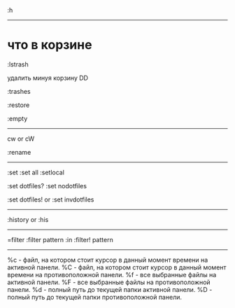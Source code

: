 :h

---------------------

# что в корзине
:lstrash

удалить минуя корзину
DD

:trashes

:restore 

:empty

-------------------

cw or cW

:rename

------------------

:set
:set all
:setlocal

:set dotfiles?
:set nodotfiles

:set dotfiles! or :set invdotfiles


----------------

:history or :his

---------------

=filter
:filter pattern
:in
:filter! pattern

---------------

%c - файл, на котором стоит курсор в данный момент времени на активной панели.
%С - файл, на котором стоит курсор в данный момент времени на противоположной панели.
%f - все выбранные файлы на активной панели.
%F - все выбранные файлы на противоположной панели.
%d - полный путь до текущей папки активной панели.
%D - полный путь до текущей папки противоположной панели.




